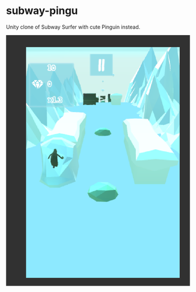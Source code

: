 # subway-pingu

Unity clone of Subway Surfer with cute Pinguin instead.

![Alt text](screenshot.png?raw=false "Title")


